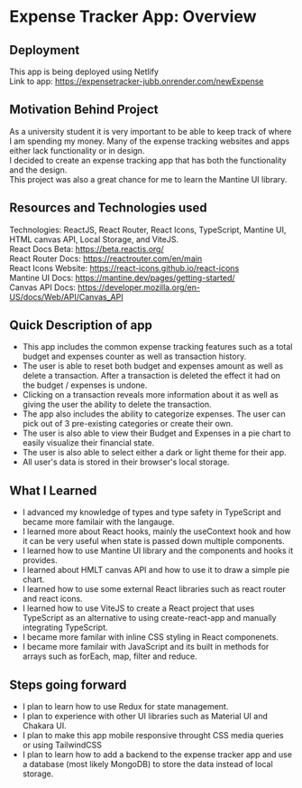 # Expense Tracker App: Overview

## Deployment
This app is being deployed using Netlify  
Link to app: https://expensetracker-jubb.onrender.com/newExpense

## Motivation Behind Project 
As a university student it is very important to be able to keep track of where I am spending my money. Many of the expense tracking websites and apps
either lack functionality or in design.  
I decided to create an expense tracking app that has both the functionality and the design.  
This project was also a great chance for me to learn the Mantine UI library.

## Resources and Technologies used
Technologies: ReactJS, React Router, React Icons, TypeScript, Mantine UI, HTML canvas API, Local Storage, and ViteJS.  
React Docs Beta: https://beta.reactjs.org/  
React Router Docs: https://reactrouter.com/en/main  
React Icons Website: https://react-icons.github.io/react-icons  
Mantine UI Docs: https://mantine.dev/pages/getting-started/  
Canvas API Docs: https://developer.mozilla.org/en-US/docs/Web/API/Canvas_API  

## Quick Description of app
<ul>
<li>This app includes the common expense tracking features such as a total budget and expenses counter as well as transaction history.   </li>
<li>The user is able to reset both budget and expenses amount as well as delete a transaction. After a transaction is deleted the effect it had on the budget / expenses is undone.  </li>
<li>Clicking on a transaction reveals more information about it as well as giving the user the ability to delete the transaction.  </li>
<li>The app also includes the ability to categorize expenses. The user can pick out of 3 pre-existing categories or create their own.  </li>
<li>The user is also able to view their Budget and Expenses in a pie chart to easily visualize their financial state.  </li>
<li>The user is also able to select either a dark or light theme for their app.  </li>
<li>All user's data is stored in their browser's local storage.  </li>
</ul>

## What I Learned
<ul>
<li>I advanced my knowledge of types and type safety in TypeScript and became more familair with the langauge.  </li>
<li>I learned more about React hooks, mainly the useContext hook and how it can be very useful when state is passed down multiple components.  </li>
<li>I learned how to use Mantine UI library and the components and hooks it provides.  </li>
<li>I learned about HMLT canvas API and how to use it to draw a simple pie chart.  </li>
<li>I learned how to use some external React libraries such as react router and react icons.  </li>
<li>I learned how to use ViteJS to create a React project that uses TypeScript as an alternative to using create-react-app and manually integrating TypeScript.  </li>
<li>I became more familar with inline CSS styling in React componenets.  </li>
<li>I became more familair with JavaScript and its built in methods for arrays such as forEach, map, filter and reduce.  </li>
</ul>

## Steps going forward
<ul>
<li>I plan to learn how to use Redux for state management.  </li>
<li>I plan to experience with other UI libraries such as Material UI and Chakara UI.  </li>
<li>I plan to make this app mobile responsive throught CSS media queries or using TailwindCSS  </li>
<li>I plan to learn how to add a backend to the expense tracker app and use a database (most likely MongoDB) to store the data instead of local storage.  </li>
</ul>
